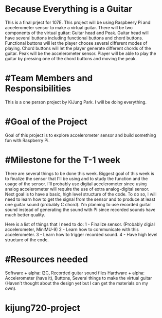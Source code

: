 # Because Everything is a Guitar
This is a final prject for 107E. This project will be using Raspbeery Pi and accelerometer sensor to make a virtual guitar.
There will be two components of the virtual guitar: Guitar head and Peak.
Guitar head will have several buttons including functional buttons and chord buttons. Functional buttons will let the player
choose several different modes of playing. Chord buttons will let the player generate different chords of the guitar.
Peak will be the accelerometer sensor. Player will be able to play the guitar by pressing one of the chord buttons and moving the peak.

# #Team Members and Responsibilities
This is a one person project by KiJung Park. I will be doing everything.

# #Goal of the Project
Goal of this project is to explore accelerometer sensor and build something fun with Raspberry Pi. 

# #Milestone for the T-1 week
There are several things to be done this week.
Biggest goal of this week is to finalize the sensor that I'll be using and to study the function and the usage of the sensor.
I'll probably use digital accelerometer since using analog accelerometer will require the use of extra analog-digital sensor.
Next goal is to have a basic, high level structure of the code. To do so, I will need to learn how to get the signal from
the sensor and to produce at least one guitar sound (probably C chord). I'm planning to use recorded guitar sound instead of generating the sound
with Pi since recorded sounds have much better quality.

Here is a list of things that I need to do:
1 - Finalize sensor. (Probably digial accelerometer, MinlMU-9)
2 - Learn how to communicate with this accelerometer.
3 - Learn how to trigger recorded sound.
4 - Have high level structure of the code.

# #Resources needed
Software + alpha: I2C, Recorded guitar sound files
Hardware + alpha: Accelerometer (have it), Buttons, Several things to make the virtual guitar (Haven't thought about the design yet but I can
get the materials on my own).
# kijung720-project
